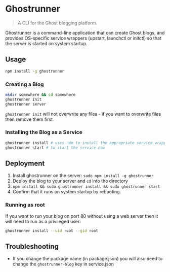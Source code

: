 # Ghostrunner

> A CLI for the Ghost blogging platform.

Ghostrunner is a command-line application that can create Ghost blogs, and provides OS-specific
service wrappers (upstart, launchctl or initctl) so that the server is started on system startup.

## Usage

```sh
npm install -g ghostrunner
```

### Creating a Blog

```sh
mkdir somewhere && cd somewhere
ghostrunner init
ghostrunner server
```

`ghostrunner init` will not overwrite any files - if you want to overwrite files then remove them first.

### Installing the Blog as a Service

```sh
ghostrunner install # uses ndm to install the appropriate service wrapper for your OS
ghostrunner start # to start the service now
```

## Deployment

1. Install ghostrunner on the server: `sudo npm install -g ghostrunner`
1. Deploy the blog to your server and `cd` into the directory
1. `npm install && sudo ghostrunner install && sudo ghostrunner start`
1. Confirm that it runs on system startup by rebooting

### Running as root

If you want to run your blog on port 80 without using a web server then it will need to run as a 
privileged user:

```sh
ghostrunner install --uid root --gid root
```

## Troubleshooting

- If you change the package name (in package.json) you will also need to change the `ghostrunner-blog` key in service.json

